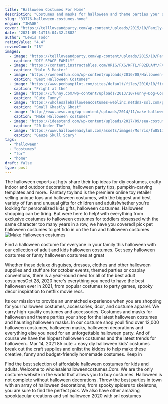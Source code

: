 ```yaml
---
title: "Halloween Costumes For Home"
description: "Costumes and masks for halloween and theme parties your shop for the latest halloween costumes and haunting halloween masks. In our costume shop youll find over 12,000 halloween costumes, halloween masks, halloween decorations and everything else you need for an unforgettable halloween party. And of course we have the hippest halloween costumes and the latest trends for halloween."
slug: "33776-halloween-costumes-home"
engine: "IMAGE"
cover: "https://tellloveandparty.com/wp-content/uploads/2015/10/Family-Space-Costume-ideas-Tell-Love-and-Party.jpg"
date: "2021-09-14T15:04:32.288Z"
author: "Lewis Todd"
ratingValue: "4.4"
reviewCount: "18"
images:
  - image: "https://tellloveandparty.com/wp-content/uploads/2015/10/Family-Space-Costume-ideas-Tell-Love-and-Party.jpg"
    caption: "DIY SPACE FAMILY"
  - image: "https://content.instructables.com/ORIG/FXG/KFTL/F82EUAMY/FXGKFTLF82EUAMY.jpg?frame=1"
    caption: "Halo 3 Master"
  - image: "https://weneedfun.com/wp-content/uploads/2016/08/Halloween-Costumes-For-Men-11.jpg"
    caption: "Best Halloween Costumes"
  - image: "https://www.penbaypilot.com/sites/default/files/2016/10/field/image/1526694_562323667196181_1179467064_n.jpg"
    caption: "Fright at the"
  - image: "https://1funny.com/wp-content/uploads/2013/10/Funny-Dog-Costumes-For-Halloween-6-1.jpg"
    caption: "Cute Funny"
  - image: "https://wholesalehalloweencostumes-weblinc.netdna-ssl.com/product_images/small-ghastly-ghost-ghost-airblown/5978893069702d780700eedb/original.jpg?c=1501071664"
    caption: "Small Ghastly Ghost"
  - image: "http://www.avso.org/wp-content/uploads/2014/11/make-halloween-costumes-themselves-cool-kids-tinker-panels-1415626974.jpg"
    caption: "Make Halloween costumes"
  - image: "https://ideastand.com/wp-content/uploads/2017/09/sea-costume-diy/14-under-the-sea-costumes-costume-diy.jpg"
    caption: "20 Under The"
  - image: "https://www.halloweenasylum.com/assets/images/Morris/fw8517s.jpg"
    caption: "Gauze Skull Scary"
tags:
  - "halloween"
  - "costumes"
  - "for"
  - "home"
draft: false
type: post
---
```


The halloween experts at hgtv share their top ideas for diy costumes, crafty indoor and outdoor decorations, halloween party tips, pumpkin-carving templates and more.. Fantasy toyland is the premiere online toy retailer selling unique toys and halloween costumes, with the biggest and best variety of fun and unusual gifts for children and adults!whether you're looking for personalized kids gifts, halloween costumes. Halloween shopping can be tiring. But were here to help! with everything from exclusive costumes to halloween costumes for toddlers obsessed with the same character too many years in a row, we have you covered! pick pet halloween costumes to get fido in on the fun and halloween costumes
![Make Halloween costumes](http://www.avso.org/wp-content/uploads/2014/11/make-halloween-costumes-themselves-cool-kids-tinker-panels-1415626974.jpg "Make Halloween costumes")

Find a halloween costume for everyone in your family this halloween with our collection of adult and kids halloween costumes. Get sexy halloween costumes or funny halloween costumes at great
<!--inArticleAds-->

<!--galleryOne-->

Whether these deluxe disguises, dresses, clothes and other halloween supplies and stuff are for october events, themed parties or cosplay conventions, there is a year-round need for all of the best adult costumesOct 28, 2020 here's everything you need to have the best halloween ever in 2021, from popular costumes to party games, spooky decor inspiration to netflix movie recs.
<!--inArticleAds-->

<!--galleryTwo-->

Its our mission to provide an unmatched experience when you are shopping for your halloween costumes, accessories, dcor, and costume apparel. We carry high-quality costumes and accessories. Costumes and masks for halloween and theme parties your shop for the latest halloween costumes and haunting halloween masks. In our costume shop youll find over 12,000 halloween costumes, halloween masks, halloween decorations and everything else you need for an unforgettable halloween party. And of course we have the hippest halloween costumes and the latest trends for halloween.. Mar 14, 2021 85 cute + easy diy halloween kids' costumes break out the craft supplies and enlist the kiddos to help make these creative, funny and budget-friendly homemade costumes. Keep in
<!--galleryThree-->

Find the best selection of affordable halloween costumes for kids and adults. Welcome to wholesalehalloweencostumes.Com. We are the only costume website in the world that allows you to buy costumes. Halloween is not complete without halloween decorations. Throw the best parties in town with an array of halloween decorations, from spooky spiders to skeletons, you are sure to find the perfect pick. We also have other amazing spooktacular creations and snl halloween 2020 with snl costumes
